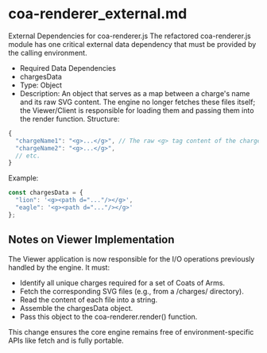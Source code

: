 # coa-renderer_external.md

External Dependencies for coa-renderer.js
The refactored coa-renderer.js module has one critical external data dependency that must be provided by the calling environment.

- Required Data Dependencies
- chargesData
- Type: Object
- Description: An object that serves as a map between a charge's name and its raw SVG content. The engine no longer fetches these files itself; the Viewer/Client is responsible for loading them and passing them into the render function.
Structure:

```javascript
{
  "chargeName1": "<g>...</g>", // The raw <g> tag content of the charge's SVG
  "chargeName2": "<g>...</g>",
  // etc.
}
```

Example:

```javascript
const chargesData = {
  "lion": '<g><path d="..."/></g>',
  "eagle": '<g><path d="..."/></g>'
};
```

## Notes on Viewer Implementation

The Viewer application is now responsible for the I/O operations previously handled by the engine. It must:

- Identify all unique charges required for a set of Coats of Arms.
- Fetch the corresponding SVG files (e.g., from a /charges/ directory).
- Read the content of each file into a string.
- Assemble the chargesData object.
- Pass this object to the coa-renderer.render() function.

This change ensures the core engine remains free of environment-specific APIs like fetch and is fully portable.